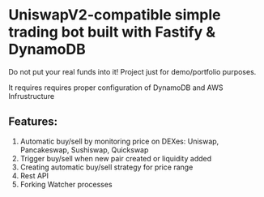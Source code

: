 # UniswapV2-compatible simple trading bot built with Fastify & DynamoDB

Do not put your real funds into it! 
Project just for demo/portfolio purposes.

It requires requires proper configuration of DynamoDB and AWS Infrustructure
## Features:

1. Automatic buy/sell by monitoring price on DEXes: Uniswap, Pancakeswap, Sushiswap, Quickswap
2. Trigger buy/sell when new pair created or liquidity added
3. Creating automatic buy/sell strategy for price range
4. Rest API
5. Forking Watcher processes